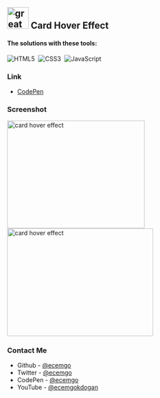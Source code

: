 ## <img src="https://user-images.githubusercontent.com/13468728/233831804-0f5c7ee5-d654-4c13-9c77-a5bd6dc4fe74.jpg" title="great tricks" alt="great tricks" width="50" height="50"/> Card Hover Effect

#### The solutions with these tools:

![HTML5](https://img.shields.io/badge/-HTML5-E34F26?style=for-the-badge&logo=html5&logoColor=white)&nbsp;
![CSS3](https://img.shields.io/badge/-CSS3-1572B6?style=for-the-badge&logo=css3)&nbsp;
![JavaScript](https://img.shields.io/badge/Javascript-F7DF1E.svg?style=for-the-badge&logo=javascript&logoColor=black)&nbsp;

### Link

- [CodePen](https://codepen.io/ecemgo/pen/gOZazPK)

### Screenshot

<div align="left">
<img src="https://github.com/ecemgo/mini-samples-great-tricks/assets/13468728/b6879c9d-5c9b-4874-a28b-9b47dfee1437" title="card hover effect" alt="card hover effect" width="320" height="250"/>
<img src="https://github.com/ecemgo/mini-samples-great-tricks/assets/13468728/7eaa07ef-b914-4aa6-a602-b9ca3e1adc96" title="card hover effect" alt="card hover effect" width="340" height="250"/>
</div>

### Contact Me

- Github - [@ecemgo](https://github.com/ecemgo)
- Twitter - [@ecemgo](https://twitter.com/ecemgo)
- CodePen - [@ecemgo](https://codepen.io/ecemgo)
- YouTube - [@ecemgokdogan](https://www.youtube.com/channel/UCktkPv17cw27PaFGcnZa_aQ)
